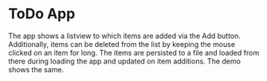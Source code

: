 ToDo App
===========
The app shows a listview to which items are added via the Add button. Additionally, items can be deleted from the list by keeping the
mouse clicked on an item for long.
The items are persisted to a file and loaded from there during loading the app and updated on item additions. The demo shows the same.

